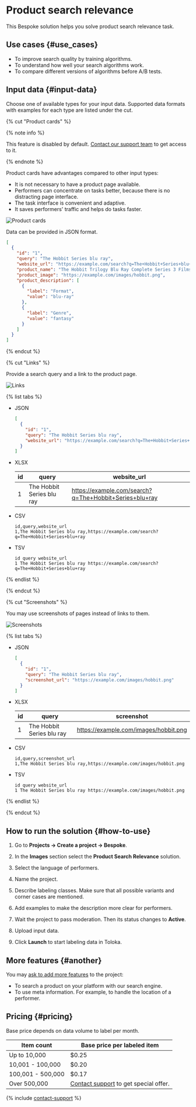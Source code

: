 # Product search relevance

This Bespoke solution helps you solve product search relevance task.

## Use cases {#use_cases}

- To improve search quality by training algorithms.
- To understand how well your search algorithms work.
- To compare different versions of algorithms before A/B tests.

## Input data {#input-data}

Choose one of available types for your input data. Supported data formats with examples for each type are listed under the cut.

{% cut "Product cards" %}

{% note info %}

This feature is disabled by default. [Contact our support team](support.md) to get access to it.

{% endnote %}

Product cards have advantages compared to other input types:

- It is not necessary to have a product page available.
- Performers can concentrate on tasks better, because there is no distracting page interface.
- The task interface is convenient and adaptive.
- It saves performers' traffic and helps do tasks faster.

![Product cards](../_images/product-search-relevance/interface-card.png)

Data can be provided in JSON format.

```json
[
  {
    "id": "1",
    "query": "The Hobbit Series blu ray",
    "website_url": "https://example.com/search?q=The+Hobbit+Series+blu+ray",
    "product_name": "The Hobbit Trilogy Blu Ray Complete Series 3 Films Full Box Set",
    "product_image": "https://example.com/images/hobbit.png",
    "product_description": [
      {
        "label": "Format",
        "value": "blu-ray"
      },
      {
        "label": "Genre",
        "value": "fantasy"
      }
    ]
  }
]
```

{% endcut %}

{% cut "Links" %}

Provide a search query and a link to the product page.

![Links](../_images/product-search-relevance/interface-screen.png)

{% list tabs %}

- JSON

  ```json
  [
    {
      "id": "1",
      "query": "The Hobbit Series blu ray",
      "website_url": "https://example.com/search?q=The+Hobbit+Series+blu+ray"
    }
  ]
  ```

- XLSX

  id | query | website_url
  -- | ----- | -----------
  1 | The Hobbit Series blu ray | https://example.com/search?q=The+Hobbit+Series+blu+ray

- CSV

  ```
  id,query,website_url
  1,The Hobbit Series blu ray,https://example.com/search?q=The+Hobbit+Series+blu+ray
  ```

- TSV

  ```
  id query website_url
  1 The Hobbit Series blu ray https://example.com/search?q=The+Hobbit+Series+blu+ray
  ```

{% endlist %}

{% endcut %}

{% cut "Screenshots" %}

You may use screenshots of pages instead of links to them.

![Screenshots](../_images/product-search-relevance/interface-screen.png)

{% list tabs %}

- JSON

  ```json
  [
    {
      "id": "1",
      "query": "The Hobbit Series blu ray",
      "screenshot_url": "https://example.com/images/hobbit.png"
    }
  ]
  ```

- XLSX

  id | query | screenshot
  -- | ----- | ----------
  1 | The Hobbit Series blu ray | https://example.com/images/hobbit.png

- CSV

  ```
  id,query,screenshot_url
  1,The Hobbit Series blu ray,https://example.com/images/hobbit.png
  ```

- TSV

  ```
  id query website_url
  1 The Hobbit Series blu ray https://example.com/images/hobbit.png
  ```

{% endlist %}

{% endcut %}

## How to run the solution {#how-to-use}

1. Go to **Projects → Create a project → Bespoke**.

1. In the **Images** section select the **Product Search Relevance** solution.

1. Select the language of performers.

1. Name the project.

1. Describe labeling classes. Make sure that all possible variants and corner cases are mentioned.

1. Add examples to make the description more clear for performers.

1. Wait the project to pass moderation. Then its status changes to **Active**.

1. Upload input data.

1. Click **Launch** to start labeling data in Toloka.

## More features {#another}

You may [ask to add more features](support.md) to the project:

- To search a product on your platform with our search engine.
- To use meta information. For example, to handle the location of a performer.

## Pricing {#pricing}

Base price depends on data volume to label per month.

Item count | Base price per labeled item
---------- | ---------------------------
Up to 10,000 | $0.25
10,001 - 100,000 | $0.20
100,001 - 500,000 | $0.17
Over 500,000 | [Contact support](support.md) to get special offer.

{% include [contact-support](../_includes/contact-support.md) %}